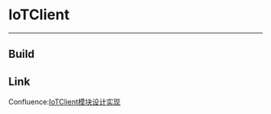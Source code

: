 # IoTClient
---
## Build

## Link
Confluence:[IoTClient模块设计实现](https://confluence.deepglint.com/x/ywhRAQ)